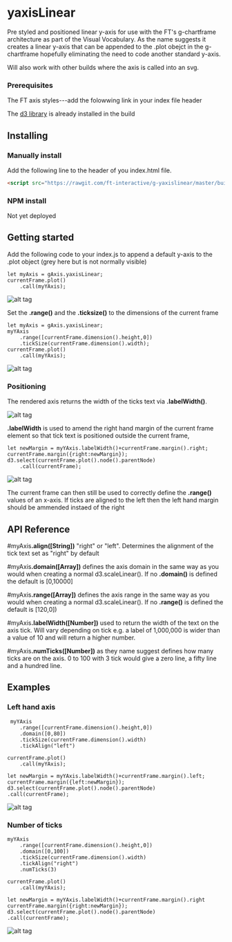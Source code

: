 # yaxisLinear

Pre styled and positioned linear y-axis for use with the FT's g-chartframe architecture as part of the Visual Vocabulary. As the name suggests it creates a linear y-axis that can be appended to the .plot obejct in the g-chartframe hopefully eliminating the need to code another standard y-axis.

Will also work with other builds where the axis is called into an svg.



### Prerequisites
The FT axis styles---add the folowwing link in your index file header

The [d3 library](https://d3js.org/) is already installed in the build

## Installing
### Manually install

Add the following line to the header of you index.html file.

``` html
<script src="https://rawgit.com/ft-interactive/g-yaxislinear/master/build/g-yaxislinear.js"> </script>

```


### NPM install
Not yet deployed

## Getting started
Add the following code to your index.js to append a default y-axis to the .plot object (grey here but is not normally visible)

```
let myAxis = gAxis.yaxisLinear;
currentFrame.plot()
	.call(myYAxis);
```

![alt tag](https://github.com/ft-interactive/g-yaxislinear/blob/master/images/initialPlot.png)

Set the <b>.range()</b> and the <b>.ticksize()</b> to the dimensions of the current frame

```
let myAxis = gAxis.yaxisLinear;
myYAxis
    .range([currentFrame.dimension().height,0])
    .tickSize(currentFrame.dimension().width);
currentFrame.plot()
	.call(myYAxis);
```
![alt tag](https://github.com/ft-interactive/g-yaxislinear/blob/master/images/amendedPlot.png)


### Positioning
The rendered axis returns the width of the ticks text via <b>.labelWidth()</b>.

![alt tag](https://github.com/ft-interactive/g-yaxislinear/blob/master/images/yOffsetLabel.png)

<b>.labelWidth</b> is used to amend the right hand margin of the current frame element so that tick text is positioned outside the current frame,

```
let newMargin = myYAxis.labelWidth()+currentFrame.margin().right;
currentFrame.margin({right:newMargin});
d3.select(currentFrame.plot().node().parentNode)
	.call(currentFrame);
```

![alt tag](https://github.com/ft-interactive/g-yaxislinear/blob/master/images/newWidth.png)

The current frame can then still be used to correctly define the <b>.range()</b> values of an x-axis. If ticks are aligned to the left then the left hand margin should be ammended instaed of the right

## API Reference

#myAxis<b>.align([String])</b> "right" or "left". Determines the alignment of the tick text set as "right" by default

#myAxis<b>.domain([Array])</b> defines the axis domain in the same way as you would when creating a normal d3.scaleLinear(). If no <b>.domain()</b> is defined the default is [0,10000]

#myAxis<b>.range([Array])</b> defines the axis  range in the same way as you would when creating a normal d3.scaleLinear(). If no <b>.range()</b> is defined the default is [120,0])

#myAxis<b>.labelWidth([Number])</b> used to return the width of the text on the axis tick. Will vary depending on tick e.g. a label of 1,000,000 is wider than a value of 10 and will return a higher number.

#myAxis<b>.numTicks([Number])</b> as they name suggest defines how many ticks are on the axis. 0 to 100 with 3 tick would give a zero line, a fifty line and a hundred line.

## Examples
### Left hand axis

```
 myYAxis
	.range([currentFrame.dimension().height,0])
	.domain([0,80])
	.tickSize(currentFrame.dimension().width)
	.tickAlign("left")

currentFrame.plot()
	.call(myYAxis);

let newMargin = myYAxis.labelWidth()+currentFrame.margin().left;
currentFrame.margin({left:newMargin});
d3.select(currentFrame.plot().node().parentNode)
.call(currentFrame);
```

![alt tag](https://github.com/ft-interactive/g-yaxislinear/blob/master/images/leftAligh.png)

### Number of ticks

```
myYAxis
	.range([currentFrame.dimension().height,0])
	.domain([0,100])
	.tickSize(currentFrame.dimension().width)
	.tickAlign("right")
	.numTicks(3)

currentFrame.plot()
	.call(myYAxis);

let newMargin = myYAxis.labelWidth()+currentFrame.margin().right
currentFrame.margin({right:newMargin});
d3.select(currentFrame.plot().node().parentNode)
.call(currentFrame);
```

![alt tag](https://github.com/ft-interactive/g-yaxislinear/blob/master/images/numTicks.png)



